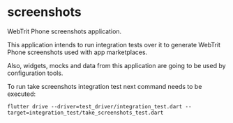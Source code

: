 # screenshots

WebTrit Phone screenshots application.

This application intends to run integration tests over it to generate WebTrit Phone screenshots used with app marketplaces.

Also, widgets, mocks and data from this application are going to be used by configuration tools.

To run take screenshots integration test next command needs to be executed:
```shell
flutter drive --driver=test_driver/integration_test.dart --target=integration_test/take_screenshots_test.dart
```
